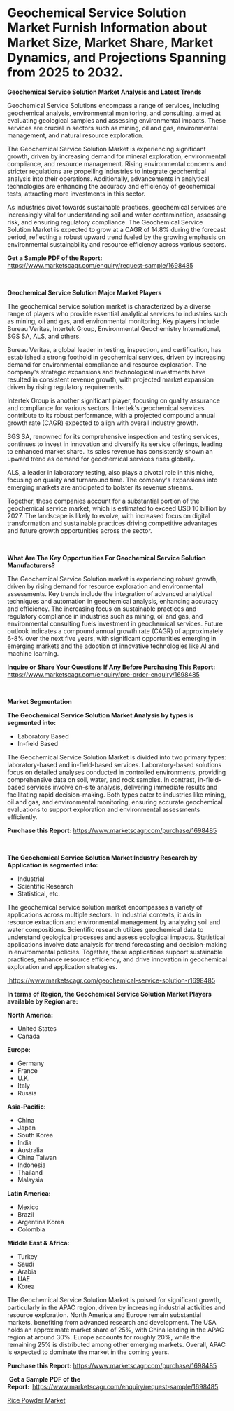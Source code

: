 <p><h1>Geochemical Service Solution Market Furnish Information about Market Size, Market Share, Market Dynamics, and Projections Spanning from 2025 to 2032.</h1></p><p><strong>Geochemical Service Solution Market Analysis and Latest Trends</strong></p>
<p><p>Geochemical Service Solutions encompass a range of services, including geochemical analysis, environmental monitoring, and consulting, aimed at evaluating geological samples and assessing environmental impacts. These services are crucial in sectors such as mining, oil and gas, environmental management, and natural resource exploration.</p><p>The Geochemical Service Solution Market is experiencing significant growth, driven by increasing demand for mineral exploration, environmental compliance, and resource management. Rising environmental concerns and stricter regulations are propelling industries to integrate geochemical analysis into their operations. Additionally, advancements in analytical technologies are enhancing the accuracy and efficiency of geochemical tests, attracting more investments in this sector.</p><p>As industries pivot towards sustainable practices, geochemical services are increasingly vital for understanding soil and water contamination, assessing risk, and ensuring regulatory compliance. The Geochemical Service Solution Market is expected to grow at a CAGR of 14.8% during the forecast period, reflecting a robust upward trend fueled by the growing emphasis on environmental sustainability and resource efficiency across various sectors.</p></p>
<p><strong>Get a Sample PDF of the Report:&nbsp;</strong> <a href="https://www.marketscagr.com/enquiry/request-sample/1698485?utm_campaign=2653&utm_medium=2&utm_source=Github&utm_content=ia&utm_term=27032025&utm_id=geochemical-service-solution">https://www.marketscagr.com/enquiry/request-sample/1698485</a></p>
<p>&nbsp;</p>
<p><strong>Geochemical Service Solution Major Market Players</strong></p>
<p><p>The geochemical service solution market is characterized by a diverse range of players who provide essential analytical services to industries such as mining, oil and gas, and environmental monitoring. Key players include Bureau Veritas, Intertek Group, Environmental Geochemistry International, SGS SA, ALS, and others. </p><p>Bureau Veritas, a global leader in testing, inspection, and certification, has established a strong foothold in geochemical services, driven by increasing demand for environmental compliance and resource exploration. The company's strategic expansions and technological investments have resulted in consistent revenue growth, with projected market expansion driven by rising regulatory requirements.</p><p>Intertek Group is another significant player, focusing on quality assurance and compliance for various sectors. Intertek's geochemical services contribute to its robust performance, with a projected compound annual growth rate (CAGR) expected to align with overall industry growth. </p><p>SGS SA, renowned for its comprehensive inspection and testing services, continues to invest in innovation and diversify its service offerings, leading to enhanced market share. Its sales revenue has consistently shown an upward trend as demand for geochemical services rises globally.</p><p>ALS, a leader in laboratory testing, also plays a pivotal role in this niche, focusing on quality and turnaround time. The company's expansions into emerging markets are anticipated to bolster its revenue streams.</p><p>Together, these companies account for a substantial portion of the geochemical service market, which is estimated to exceed USD 10 billion by 2027. The landscape is likely to evolve, with increased focus on digital transformation and sustainable practices driving competitive advantages and future growth opportunities across the sector.</p></p>
<p>&nbsp;</p>
<p><strong>What Are The Key Opportunities For Geochemical Service Solution Manufacturers?</strong></p>
<p><p>The Geochemical Service Solution market is experiencing robust growth, driven by rising demand for resource exploration and environmental assessments. Key trends include the integration of advanced analytical techniques and automation in geochemical analysis, enhancing accuracy and efficiency. The increasing focus on sustainable practices and regulatory compliance in industries such as mining, oil and gas, and environmental consulting fuels investment in geochemical services. Future outlook indicates a compound annual growth rate (CAGR) of approximately 6-8% over the next five years, with significant opportunities emerging in emerging markets and the adoption of innovative technologies like AI and machine learning.</p></p>
<p><strong>Inquire or Share Your Questions If Any Before Purchasing This Report:</strong> <a href="https://www.marketscagr.com/enquiry/pre-order-enquiry/1698485?utm_campaign=2653&utm_medium=2&utm_source=Github&utm_content=ia&utm_term=27032025&utm_id=geochemical-service-solution">https://www.marketscagr.com/enquiry/pre-order-enquiry/1698485</a></p>
<p>&nbsp;</p>
<p><strong>Market Segmentation</strong></p>
<p><strong>The Geochemical Service Solution Market Analysis by types is segmented into:</strong></p>
<p><ul><li>Laboratory Based</li><li>In-field Based</li></ul></p>
<p><p>The Geochemical Service Solution Market is divided into two primary types: laboratory-based and in-field-based services. Laboratory-based solutions focus on detailed analyses conducted in controlled environments, providing comprehensive data on soil, water, and rock samples. In contrast, in-field-based services involve on-site analysis, delivering immediate results and facilitating rapid decision-making. Both types cater to industries like mining, oil and gas, and environmental monitoring, ensuring accurate geochemical evaluations to support exploration and environmental assessments efficiently.</p></p>
<p><strong>Purchase this Report:&nbsp;</strong><a href="https://www.marketscagr.com/purchase/1698485?utm_campaign=2653&utm_medium=2&utm_source=Github&utm_content=ia&utm_term=27032025&utm_id=geochemical-service-solution">https://www.marketscagr.com/purchase/1698485</a></p>
<p>&nbsp;</p>
<p><strong>The Geochemical Service Solution Market Industry Research by Application is segmented into:</strong></p>
<p><ul><li>Industrial</li><li>Scientific Research</li><li>Statistical, etc.</li></ul></p>
<p><p>The geochemical service solution market encompasses a variety of applications across multiple sectors. In industrial contexts, it aids in resource extraction and environmental management by analyzing soil and water compositions. Scientific research utilizes geochemical data to understand geological processes and assess ecological impacts. Statistical applications involve data analysis for trend forecasting and decision-making in environmental policies. Together, these applications support sustainable practices, enhance resource efficiency, and drive innovation in geochemical exploration and application strategies.</p></p>
<p><a href="https://www.marketscagr.com/geochemical-service-solution-r1698485?utm_campaign=2653&utm_medium=2&utm_source=Github&utm_content=ia&utm_term=27032025&utm_id=geochemical-service-solution">&nbsp;https://www.marketscagr.com/geochemical-service-solution-r1698485</a></p>
<p><strong>In terms of Region, the Geochemical Service Solution Market Players available by Region are:</strong></p>
<p>
    <p> <strong> North America: </strong>
        <ul>
            <li>United States</li>
            <li>Canada</li>
        </ul>
        </p> 
    <p> <strong> Europe: </strong>
        <ul>
            <li>Germany</li>
            <li>France</li>
            <li>U.K.</li>
            <li>Italy</li>
            <li>Russia</li>
        </ul>
        </p> 
    <p> <strong> Asia-Pacific: </strong>
        <ul>
            <li>China</li>
            <li>Japan</li>
            <li>South Korea</li>
            <li>India</li>
            <li>Australia</li>
            <li>China Taiwan</li>
            <li>Indonesia</li>
            <li>Thailand</li>
            <li>Malaysia</li>
        </ul>
        </p> 
    <p> <strong> Latin America: </strong>
        <ul>
            <li>Mexico</li>
            <li>Brazil</li>
            <li>Argentina Korea</li>
            <li>Colombia</li>
        </ul>
        </p> 
    <p> <strong> Middle East & Africa: </strong>
        <ul>
            <li>Turkey</li>
            <li>Saudi</li>
            <li>Arabia</li>
            <li>UAE</li>
            <li>Korea</li>
        </ul>
    </p>
    </p>
<p><p>The Geochemical Service Solution Market is poised for significant growth, particularly in the APAC region, driven by increasing industrial activities and resource exploration. North America and Europe remain substantial markets, benefiting from advanced research and development. The USA holds an approximate market share of 25%, with China leading in the APAC region at around 30%. Europe accounts for roughly 20%, while the remaining 25% is distributed among other emerging markets. Overall, APAC is expected to dominate the market in the coming years.</p></p>
<p><strong>Purchase this Report: </strong><a href="https://www.marketscagr.com/purchase/1698485?utm_campaign=2653&utm_medium=2&utm_source=Github&utm_content=ia&utm_term=27032025&utm_id=geochemical-service-solution">https://www.marketscagr.com/purchase/1698485</a></p>
<p>&nbsp;<strong>Get a Sample PDF of the Report:&nbsp;&nbsp;</strong><a href="https://www.marketscagr.com/enquiry/request-sample/1698485?utm_campaign=2653&utm_medium=2&utm_source=Github&utm_content=ia&utm_term=27032025&utm_id=geochemical-service-solution">https://www.marketscagr.com/enquiry/request-sample/1698485</a></p>
<p><strong></strong></p>
<p><p><a href="https://github.com/tashiafun920/Market-Research-Report-List-1/blob/main/rice-powder-market.md?utm_campaign=2653&utm_medium=2&utm_source=Github&utm_content=ia&utm_term=27032025&utm_id=geochemical-service-solution">Rice Powder Market</a></p></p>